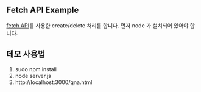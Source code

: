 ## Fetch API Example
[fetch API](https://developer.mozilla.org/en-US/docs/Web/API/Fetch_API/Using_Fetch)를 사용한 create/delete 처리를 합니다. 먼저 node 가 설치되어 있어야 합니다.

## 데모 사용법 
1. sudo npm install
2. node server.js
3. http://localhost:3000/qna.html
